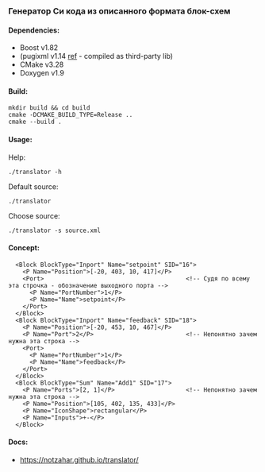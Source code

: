 ### Генератор Си кода из описанного формата блок-схем

#### Dependencies:
- Boost v1.82
- (pugixml v1.14 [ref](https://github.com/zeux/pugixml) - compiled as third-party lib)
- CMake v3.28
- Doxygen v1.9

#### Build:
```
mkdir build && cd build
cmake -DCMAKE_BUILD_TYPE=Release ..
cmake --build .
```

#### Usage:
Help:
```
./translator -h
```

Default source:
```
./translator
```

Choose source:
```
./translator -s source.xml
```

#### Concept:
<!-- here must be U description -->

```
  <Block BlockType="Inport" Name="setpoint" SID="16">
    <P Name="Position">[-20, 403, 10, 417]</P>
    <Port>                                        <!-- Судя по всему эта строчка - обозначение выходного порта -->
      <P Name="PortNumber">1</P>
      <P Name="Name">setpoint</P>                 
    </Port>
  </Block>
  <Block BlockType="Inport" Name="feedback" SID="18">
    <P Name="Position">[-20, 453, 10, 467]</P>
    <P Name="Port">2</P>                          <!-- Непонятно зачем нужна эта строка -->
    <Port>
      <P Name="PortNumber">1</P>
      <P Name="Name">feedback</P>
    </Port>
  </Block>
  <Block BlockType="Sum" Name="Add1" SID="17">
    <P Name="Ports">[2, 1]</P>                    <!-- Непонятно зачем нужна эта строка -->
    <P Name="Position">[105, 402, 135, 433]</P>
    <P Name="IconShape">rectangular</P>
    <P Name="Inputs">+-</P>
  </Block>
```

#### Docs:
- https://notzahar.github.io/translator/
